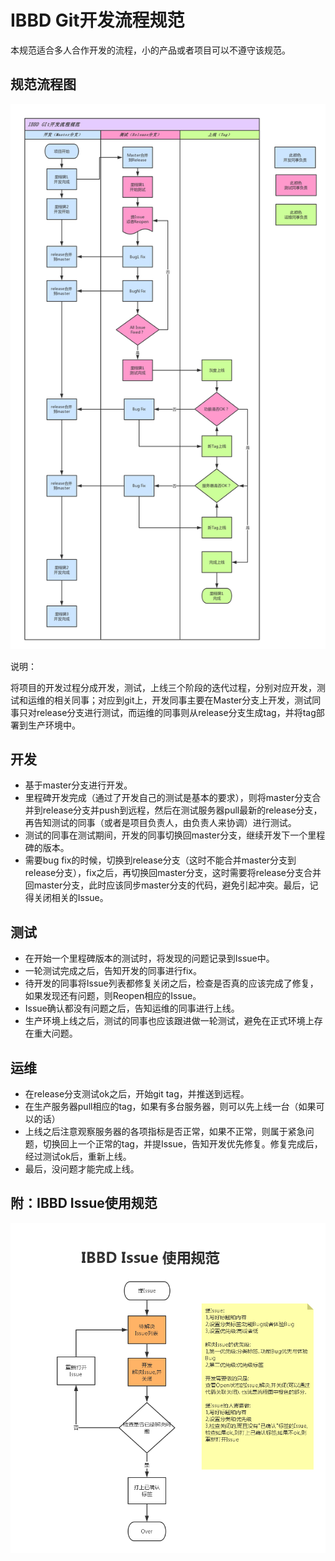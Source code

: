 # IBBD Git开发流程规范

本规范适合多人合作开发的流程，小的产品或者项目可以不遵守该规范。

## 规范流程图

![IBBD Git规范流程图](/_img/IBBD-Git开发流程规范.png)

说明：

将项目的开发过程分成开发，测试，上线三个阶段的迭代过程，分别对应开发，测试和运维的相关同事；对应到git上，开发同事主要在Master分支上开发，测试同事只对release分支进行测试，而运维的同事则从release分支生成tag，并将tag部署到生产环境中。

## 开发

- 基于master分支进行开发。
- 里程碑开发完成（通过了开发自己的测试是基本的要求），则将master分支合并到release分支并push到远程，然后在测试服务器pull最新的release分支，再告知测试的同事（或者是项目负责人，由负责人来协调）进行测试。
- 测试的同事在测试期间，开发的同事切换回master分支，继续开发下一个里程碑的版本。
- 需要bug fix的时候，切换到release分支（这时不能合并master分支到release分支），fix之后，再切换回master分支，这时需要将release分支合并回master分支，此时应该同步master分支的代码，避免引起冲突。最后，记得关闭相关的Issue。

## 测试

- 在开始一个里程碑版本的测试时，将发现的问题记录到Issue中。
- 一轮测试完成之后，告知开发的同事进行fix。
- 待开发的同事将Issue列表都修复关闭之后，检查是否真的应该完成了修复，如果发现还有问题，则Reopen相应的Issue。
- Issue确认都没有问题之后，告知运维的同事进行上线。
- 生产环境上线之后，测试的同事也应该跟进做一轮测试，避免在正式环境上存在重大问题。

## 运维

- 在release分支测试ok之后，开始git tag，并推送到远程。
- 在生产服务器pull相应的tag，如果有多台服务器，则可以先上线一台（如果可以的话）
- 上线之后注意观察服务器的各项指标是否正常，如果不正常，则属于紧急问题，切换回上一个正常的tag，并提Issue，告知开发优先修复。修复完成后，经过测试ok后，重新上线。
- 最后，没问题才能完成上线。

## 附：IBBD Issue使用规范

![IBBD Issue使用规范](/_img/IBBD-Issue使用规范.png)


